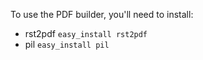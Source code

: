 To use the PDF builder, you'll need to install:

* rst2pdf `easy_install rst2pdf`
* pil `easy_install pil`
